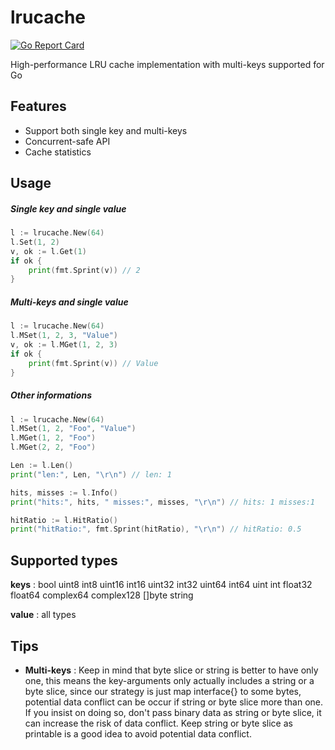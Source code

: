 # lrucache
[![Go Report Card](https://goreportcard.com/badge/github.com/ZYunH/lrucache)](https://goreportcard.com/report/github.com/ZYunH/lrucache)

High-performance LRU cache implementation with multi-keys supported for Go



## Features

- Support both single key and multi-keys
- Concurrent-safe API
- Cache statistics



## Usage

##### Single key and single value

```go
l := lrucache.New(64)
l.Set(1, 2)
v, ok := l.Get(1)
if ok {
	print(fmt.Sprint(v)) // 2
}

```

##### Multi-keys and single value

```go
l := lrucache.New(64)
l.MSet(1, 2, 3, "Value")
v, ok := l.MGet(1, 2, 3)
if ok {
	print(fmt.Sprint(v)) // Value
}
```

##### Other informations

```go
l := lrucache.New(64)
l.MSet(1, 2, "Foo", "Value")
l.MGet(1, 2, "Foo")
l.MGet(2, 2, "Foo")

Len := l.Len()
print("len:", Len, "\r\n") // len: 1

hits, misses := l.Info()
print("hits:", hits, " misses:", misses, "\r\n") // hits: 1 misses:1

hitRatio := l.HitRatio()
print("hitRatio:", fmt.Sprint(hitRatio), "\r\n") // hitRatio: 0.5
```



## Supported types

**keys** : bool uint8 int8 uint16 int16 uint32 int32 uint64 int64 uint int float32 float64 complex64 complex128 []byte string

**value** : all types



## Tips

- **Multi-keys** : Keep in mind that byte slice or string is better to have only one, this means the key-arguments only actually includes a string or a byte slice, since our strategy is just map interface{} to some bytes, potential data conflict can be occur if string or byte slice more than one. If you insist on doing so, don't pass binary data as string or byte slice, it can increase the risk of data conflict. Keep string or byte slice as printable is a good idea to avoid potential data conflict.

